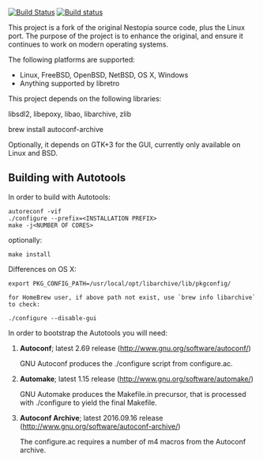 [![Build Status](https://travis-ci.org/libretro/nestopia.svg?branch=master)](https://travis-ci.org/libretro/nestopia)
[![Build status](https://ci.appveyor.com/api/projects/status/wcs7u48485ma8mm3/branch/master?svg=true)](https://ci.appveyor.com/project/bparker06/nestopia/branch/master)

This project is a fork of the original Nestopia source code, plus the 
Linux port. The purpose of the project is to enhance the original, and
ensure it continues to work on modern operating systems.

The following platforms are supported:
* Linux, FreeBSD, OpenBSD, NetBSD, OS X, Windows
* Anything supported by libretro

This project depends on the following libraries:

libsdl2, libepoxy, libao, libarchive, zlib

brew install autoconf-archive


Optionally, it depends on GTK+3 for the GUI, currently only available on Linux and BSD.

## Building with Autotools
In order to build with Autotools:
```
autoreconf -vif
./configure --prefix=<INSTALLATION PREFIX>
make -j<NUMBER OF CORES>
```
optionally:
```
make install
```
Differences on OS X:
```
export PKG_CONFIG_PATH=/usr/local/opt/libarchive/lib/pkgconfig/

for HomeBrew user, if above path not exist, use `brew info libarchive` to check:

./configure --disable-gui
```
In order to bootstrap the Autotools you will need:

1.  **Autoconf**; latest 2.69 release (http://www.gnu.org/software/autoconf/)

    GNU Autoconf produces the ./configure script from configure.ac.

2.  **Automake**; latest 1.15 release (http://www.gnu.org/software/automake/)

    GNU Automake produces the Makefile.in precursor, that is processed with ./configure to yield the final Makefile.

3.  **Autoconf Archive**; latest 2016.09.16 release (http://www.gnu.org/software/autoconf-archive/)

    The configure.ac requires a number of m4 macros from the Autoconf archive.
